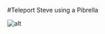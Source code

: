 #Teleport Steve using a Pibrella

![alt](http://twentyoz.com/wp-content/uploads/2014/10/minecraft-logo.jpg)
